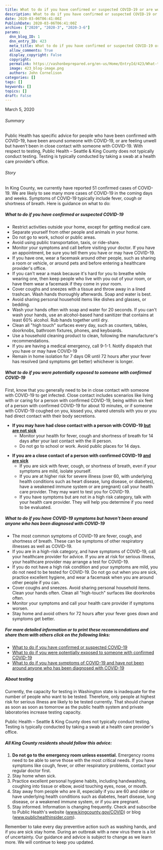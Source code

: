 ```yaml
---
title: What to do if you have confirmed or suspected COVID-19 or are worried that you may have COVID-19
description: What to do if you have confirmed or suspected COVID-19 or are worried that you may have COVID-19
date: 2020-03-06T06:41:00Z
PublishDate: 2020-03-06T06:41:00Z
archive: ["2020", "2020-3", "2020-3-6"]
params:
  dnn_blog_ID: 1
  dnn_entry_ID: 423
  meta_title: What to do if you have confirmed or suspected COVID-19 or are worried that you may have COVID-19
  allow_comments: True
  display_copyright: False
  copyright:
  permalink: https://vashonbeprepared.org/en-us/Home/EntryId/423/What-to-do-if-you-have-confirmed-or-suspected-COVID-19-or-are-worried-that-you-may-have-COVID-19
  image: 423_blog-image.png
  authors: John Cornelison
categories: []
tags: []
keywords: []
topics: []
draft: False
---
```


<p>March 5, 2020<h6>Summary</h6><p>Public Health has specific advice for people who have been confirmed with COVID-19, have been around someone with COVID-19, or are feeling unwell but haven’t been in close contact with someone with COVID-19. With respect to testing, Public Health – Seattle &amp; King County does not typically conduct testing. Testing is typically conducted by taking a swab at a health care provider’s office.<h6>Story</h6><p>In King County, we currently have reported 51 confirmed cases of COVID-19. We are likely to see many more cases of COVID-19 in the coming days and weeks. Symptoms of COVID-19 typically include fever, cough or shortness of breath. Here is guidance on what to do:<h5><strong>What to do if you have confirmed or suspected COVID-19</strong></h5><ul><li>Restrict activities outside your home, except for getting medical care.
<li>Separate yourself from other people and animals in your home.
<li>Do not go to work, school or public areas.
<li>Avoid using public transportation, taxis, or ride-share.
<li>Monitor your symptoms and call before visiting your doctor. If you have an appointment, be sure you tell them you have or may have COVID-19.
<li>If you have one, wear a facemask around other people, such as sharing a room or vehicle, or around pets and before entering a healthcare provider's office.
<li>If you can't wear a mask because it's hard for you to breathe while wearing one, then keep people who live with you out of your room, or have them wear a facemask if they come in your room.
<li>Cover coughs and sneezes with a tissue and throw away in a lined trashcan. Wash hands thoroughly afterwards. Soap and water is best.
<li>Avoid sharing personal household items like dishes and glasses, or bedding.
<li>Wash your hands often with soap and water for 20 seconds. If you can't wash your hands, use an alcohol-based hand sanitizer that contains at least 60% alcohol. Rub hands together until dry.
<li>Clean all "high touch" surfaces every day, such as counters, tables, doorknobs, bathroom fixtures, phones, and keyboards.
<li>Use a household cleaning product to clean, following the manufacturer's recommendations.
<li>If you are having a medical emergency, call 9-1-1. Notify dispatch that you have or may have COVID-19
<li>Remain in home isolation for 7 days OR until 72 hours after your fever has resolved (and symptoms get better) whichever is longer.</li></ul><h5><strong>What to do if you were potentially exposed to someone with confirmed COVID-19</strong></h5><p>First, know that you generally need to be in close contact with someone with COVID-19 to get infected. Close contact includes scenarios like living with or caring for a person with confirmed COVID-19, being within six feet of a person with confirmed COVID-19 for about 10 minutes, or if someone with COVID-19 coughed on you, kissed you, shared utensils with you or you had direct contact with their body secretions.<ul><li><strong>If you may have had close contact with a person with COVID-19 <u>but are not sick</u></strong><ul><li>Monitor your health for fever, cough and shortness of breath for 14 days after your last contact with the ill person.
<li>Do not go to school or work. Avoid public places for 14 days.</li></ul></li></ul><ul><li><strong>If you are a close contact of a person with confirmed COVID-19 <u>and are sick</u></strong><ul><li>If you are sick with fever, cough, or shortness of breath, even if your symptoms are mild, isolate yourself.
<li>If you are at higher risk for severe illness (over 60, with underlying health conditions such as heart disease, lung disease, or diabetes), have a weakened immune system or are pregnant) call your health care provider. They may want to test you for COVID-19.
<li>If you have symptoms but are not in a high risk category, talk with your health care provider. They will help you determine if you need to be evaluated.</li></ul></li></ul><h5><strong>What to do if you have COVID-19 symptoms but haven't been around anyone who has been diagnosed with COVID-19</strong></h5><ul><li>The most common symptoms of COVID-19 are fever, cough, and shortness of breath. These can be symptoms of other respiratory illnesses as well as COVID-19.
<li>If you are in a high-risk category, and have symptoms of COVID-19, call your healthcare provider for advice. If you are at risk for serious illness, your healthcare provider may arrange a test for COVID-19.
<li>If you do not have a high risk condition and your symptoms are mild, you do not need to be tested for COVID-19. Do not go out when you are sick, practice excellent hygiene, and wear a facemask when you are around other people if you can.
<li>Cover coughs and sneezes. Avoid sharing personal household items. Clean your hands often. Clean all "high-touch" surfaces like doorknobs often.
<li>Monitor your symptoms and call your health care provider if symptoms worsen.
<li>Stay home and avoid others for 72 hours after your fever goes down and symptoms get better.</li></ul><h5><strong>For more detailed information or to print these recommendations and share them with others click on the following links:</strong></h5><ul><li><a href="https://www.doh.wa.gov/Portals/1/Documents/1600/coronavirus/COVIDcasepositive.pdf">What to do if you have confirmed or suspected COVID-19</a><li><a href="https://www.doh.wa.gov/Portals/1/Documents/1600/coronavirus/COVIDexposed.pdf">What to do if you were potentially exposed to someone with confirmed COVID-19</a><li><a href="https://www.doh.wa.gov/Portals/1/Documents/1600/coronavirus/COVIDconcerned.pdf">What to do if you have symptoms of COVID-19 and have not been around anyone who has been diagnosed with COVID-19</a></li></ul><h5><strong>About testing</strong></h5><p>Currently, the capacity for testing in Washington state is inadequate for the number of people who want to be tested. Therefore, only people at highest risk for serious illness are likely to be tested currently. That should change as soon as soon as tomorrow as the public health system and private laboratories increase testing capacity.<p>Public Health – Seattle &amp; King County does not typically conduct testing. Testing is typically conducted by taking a swab at a health care provider's office.<h5><strong>All King County residents should follow this advice:</strong></h5><ol><li><strong>Do not go to the emergency room unless essential.</strong> Emergency rooms need to be able to serve those with the most critical needs. If you have symptoms like cough, fever, or other respiratory problems, contact your regular doctor first.<li>Stay home when sick.<li>Practice excellent personal hygiene habits, including handwashing, coughing into tissue or elbow, avoid touching eyes, nose, or mouth.<li>Stay away from people who are ill, especially if you are 60 and older or have underlying health conditions such as diabetes, heart disease, lung disease, or a weakened immune system, or if you are pregnant.<li>Stay informed. Information is changing frequently. Check and subscribe to Public Health's website (<a href="https://www.kingcounty.gov/depts/health/communicable-diseases/disease-control/novel-coronavirus.aspx">www.kingcounty.gov/COVID</a>) or blog (<a href="https://publichealthinsider.com/category/novel-coronavirus/">www.publichealthinsider.com</a>).</li></ol>Remember to take every day preventive action such as washing hands, and if you are sick stay home. During an outbreak with a new virus there is a lot of uncertainty. Our guidance and advice is subject to change as we learn more. We will continue to keep you updated.
